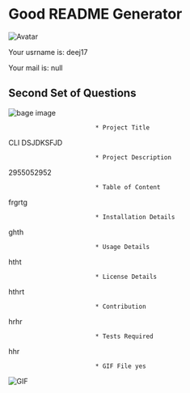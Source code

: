 # Good README Generator 
 
![Avatar](https://avatars1.githubusercontent.com/u/61299175?v=4)
 
Your usrname is: deej17
 
Your mail is: null
## Second Set of Questions  
 

![bage image](https://img.shields.io/static/v1?label=Version&message=3445&color=<COLOR>) 

                            * Project Title 
 
 CLI DSJDKSFJD 
 

                            * Project Description 
 
 2955052952 
 

                            * Table of Content 
 
 frgrtg 
 

                            * Installation Details 
 
 ghth 
 

                            * Usage Details 
 
 htht 
 

                            * License Details 
 
 hthrt 
 

                            * Contribution 
 
 hrhr 
 

                            * Tests Required 
 
 hhr 
 
 
                            * GIF File yes 
 
 ![GIF](https://github.com/deej17/deej17-deepali-homework9/blob/master/StepwiseCLI.gif) 